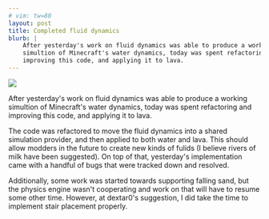 ```yaml
---
# vim: tw=80
layout: post
title: Completed fluid dynamics
blurb: |
    After yesterday's work on fluid dynamics was able to produce a working
    simultion of Minecraft's water dynamics, today was spent refactoring and
    improving this code, and applying it to lava.
---
```


![](http://a.pomf.se/ldjncs.png)

After yesterday's work on fluid dynamics was able to produce a working simultion
of Minecraft's water dynamics, today was spent refactoring and improving this
code, and applying it to lava.

The code was refactored to move the fluid dynamics into a shared simulation
provider, and then applied to both water and lava. This should allow modders in
the future to create new kinds of fulids (I believe rivers of milk have been
suggested). On top of that, yesterday's implementation came with a handful of
bugs that were tracked down and resolved.

Additionally, some work was started towards supporting falling sand, but the
physics engine wasn't cooperating and work on that will have to resume some
other time. However, at dextar0's suggestion, I did take the time to implement
stair placement properly.
